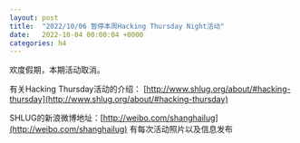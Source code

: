 ```yaml
---
layout: post
title:  "2022/10/06 暂停本周Hacking Thursday Night活动"
date:   2022-10-04 00:00:04 +0000
categories: h4
---
```

欢度假期，本期活动取消。

有关Hacking Thursday活动的介绍：
[http://www.shlug.org/about/#hacking-thursday](http://www.shlug.org/about/#hacking-thursday)

SHLUG的新浪微博地址：[http://weibo.com/shanghailug](http://weibo.com/shanghailug) 有每次活动照片以及信息发布

